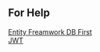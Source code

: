 
## For Help
[Entity Freamwork DB First](https://github.com/ahmednageebmahmoud/LearnNetCoreWepAPI/tree/master/Entity%20Framework) <br>
[JWT](https://github.com/ahmednageebmahmoud/LearnNetCoreWepAPI/tree/master/LearnNetCoreWepAPI.Authorization)
